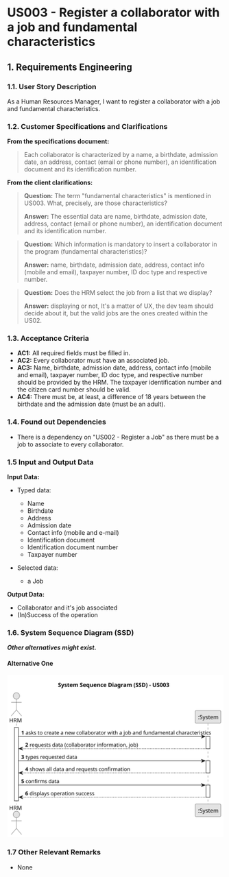 # US003 - Register a collaborator with a job and fundamental characteristics

## 1. Requirements Engineering

### 1.1. User Story Description

As a Human Resources Manager, I want to register a collaborator with a job and fundamental characteristics.

### 1.2. Customer Specifications and Clarifications 

**From the specifications document:**

>   Each  collaborator is characterized by a name, a birthdate, admission date, an address, contact (email or phone number), an identification document and its identification number.

**From the client clarifications:**

> **Question:** The term "fundamental characteristics" is mentioned in US003. What, precisely, are those characteristics?
>
> **Answer:** The essential data are name, birthdate, admission date, address, contact (email or phone number), an identification document and its identification number.

> **Question:** Which information is mandatory to insert a collaborator in the program (fundamental characteristics)?
>
> **Answer:** name, birthdate, admission date, address, contact info (mobile and email), taxpayer number, ID doc type and respective number.

> **Question:** Does the HRM select the job from a list that we display?
> 
> **Answer:**  displaying or not, It's a matter of UX, the dev team should decide about it, but the valid jobs are the ones created within the US02.

### 1.3. Acceptance Criteria

* **AC1:** All required fields must be filled in.
* **AC2:** Every collaborator must have an associated job.
* **AC3:** Name, birthdate, admission date, address, contact info (mobile and email), taxpayer number, ID doc type, and respective number should be provided by the HRM. The taxpayer identification number and the citizen card number should be valid.
* **AC4:** There must be, at least, a difference of 18 years between the birthdate and the admission date (must be an adult).

### 1.4. Found out Dependencies

* There is a dependency on "US002 - Register a Job" as there must be a job to associate to every collaborator.

### 1.5 Input and Output Data

**Input Data:**

* Typed data:
    * Name
    * Birthdate 
    * Address
    * Admission date
    * Contact info (mobile and e-mail)
    * Identification document
    * Identification document number
    * Taxpayer number
	
* Selected data:
    * a Job

**Output Data:**

* Collaborator and it's job associated 
* (In)Success of the operation

### 1.6. System Sequence Diagram (SSD)

**_Other alternatives might exist._**

#### Alternative One

![System Sequence Diagram - Alternative One](svg/us003-system-sequence-diagram-alternative-one.svg)


### 1.7 Other Relevant Remarks

* None 